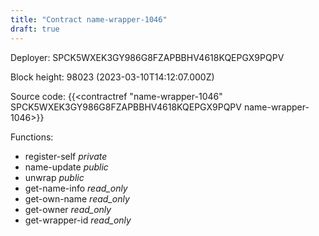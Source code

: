 ```yaml
---
title: "Contract name-wrapper-1046"
draft: true
---
```

Deployer: SPCK5WXEK3GY986G8FZAPBBHV4618KQEPGX9PQPV


 



Block height: 98023 (2023-03-10T14:12:07.000Z)

Source code: {{<contractref "name-wrapper-1046" SPCK5WXEK3GY986G8FZAPBBHV4618KQEPGX9PQPV name-wrapper-1046>}}

Functions:

* register-self _private_
* name-update _public_
* unwrap _public_
* get-name-info _read_only_
* get-own-name _read_only_
* get-owner _read_only_
* get-wrapper-id _read_only_
